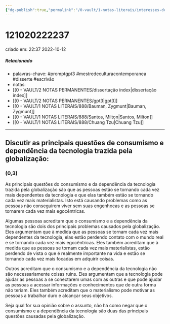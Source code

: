 ```yaml
---
{"dg-publish":true,"permalink":"/0-vault/1-notas-literais/interesses-de-pesquisa/121020222237/","tags":["promptgpt3","mestredeculturacontemporanea","disserte","escrivão"],"dgHomeLink":true,"dgShowLocalGraph":true,"dgShowFileTree":true,"dgEnableSearch":true}
---
```


# 121020222237
criado em: 22:37 2022-10-12

##### Relacionado
- palavras-chave: #promptgpt3 #mestredeculturacontemporanea #disserte #escrivão 
- notas: 
- [[0 - VAULT/2 NOTAS PERMANENTES/dissertação index\|dissertação index]]
- [[0 - VAULT/2 NOTAS PERMANENTES/gpt3\|gpt3]]
- [[0 - VAULT/1 NOTAS LITERAIS/888/Bauman, Zygmunt\|Bauman, Zygmunt]]
- [[0 - VAULT/1 NOTAS LITERAIS/888/Santos, Milton\|Santos, Milton]]
- [[0 - VAULT/1 NOTAS LITERAIS/888/Chuang Tzu\|Chuang Tzu]]


---

## Discutir as principais questões de consumismo e dependência da tecnologia trazida pela globalização:
### (0,3)


As principais questões do consumismo e da dependência da tecnologia trazida pela globalização são que as pessoas estão se tornando cada vez mais dependentes da tecnologia e que elas também estão se tornando cada vez mais materialistas. Isto está causando problemas como as pessoas não conseguirem viver sem suas engenhocas e as pessoas se tornarem cada vez mais egocêntricas.

Algumas pessoas acreditam que o consumismo e a dependência da tecnologia são dois dos principais problemas causados pela globalização. Eles argumentam que à medida que as pessoas se tornam cada vez mais dependentes da tecnologia, elas estão perdendo contato com o mundo real e se tornando cada vez mais egocêntricas. Eles também acreditam que à medida que as pessoas se tornam cada vez mais materialistas, estão perdendo de vista o que é realmente importante na vida e estão se tornando cada vez mais focadas em adquirir coisas.

Outros acreditam que o consumismo e a dependência da tecnologia não são necessariamente coisas ruins. Eles argumentam que a tecnologia pode ajudar as pessoas a se conectarem umas com as outras e que pode ajudar as pessoas a acessar informações e conhecimentos que de outra forma não teriam. Eles também acreditam que o materialismo pode motivar as pessoas a trabalhar duro e alcançar seus objetivos.

Seja qual for sua opinião sobre o assunto, não há como negar que o consumismo e a dependência da tecnologia são duas das principais questões causadas pela globalização.